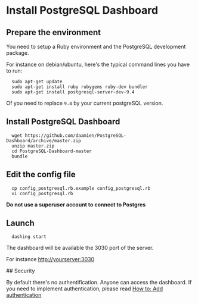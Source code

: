
# Install PostgreSQL Dashboard


## Prepare the environment

You need to setup a Ruby environment and the PostgreSQL development package.

For instance on debian/ubuntu, here's the typical command lines you have to run:

```
  sudo apt-get update 	
  sudo apt-get install ruby rubygems ruby-dev bundler
  sudo apt-get install postgresql-server-dev-9.4
```

Of you need to replace `9.4` by your current postgreSQL version.



## Install PostgreSQL Dashboard

```
  wget https://github.com/daamien/PostgreSQL-Dashboard/archive/master.zip
  unzip master.zip
  cd PostgreSQL-Dashboard-master
  bundle
```

## Edit the config file

```
  cp config_postgresql.rb.example config_postgresql.rb
  vi config_postgresql.rb
```

**Do not use a superuser account to connect to Postgres**

## Launch

```
  dashing start	
```

The dashboard will be available the 3030 port of the server.

For instance [http://yourserver:3030]()

## Security

By default there's no authentification. Anyone can access the dashboard. If you need to implement authentication, please read [How to: Add authentication](https://github.com/Shopify/dashing/wiki/How-to:-Add-authentication)

